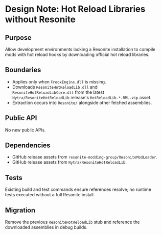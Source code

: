 # Design Note: Hot Reload Libraries without Resonite

## Purpose
Allow development environments lacking a Resonite installation to compile mods with hot reload hooks by downloading official hot reload libraries.

## Boundaries
- Applies only when `FrooxEngine.dll` is missing.
- Downloads `ResoniteHotReloadLib.dll` and `ResoniteHotReloadLibCore.dll` from the latest `Nytra/ResoniteHotReloadLib` release's `HotReloadLib.*.RML.zip` asset.
- Extraction occurs into `Resonite/` alongside other fetched assemblies.

## Public API
No new public APIs.

## Dependencies
- GitHub release assets from `resonite-modding-group/ResoniteModLoader`.
- GitHub release assets from `Nytra/ResoniteHotReloadLib`.

## Tests
Existing build and test commands ensure references resolve; no runtime tests executed without a full Resonite install.

## Migration
Remove the previous `ResoniteHotReloadLib` stub and reference the downloaded assemblies in debug builds.
